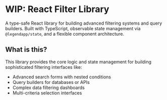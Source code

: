 # WIP: React Filter Library

A type-safe React library for building advanced filtering systems and query builders. Built with TypeScript, observable state management via `@legendapp/state`, and a flexible component architecture.

## What is this?

This library provides the core logic and state management for building sophisticated filtering interfaces like:

- Advanced search forms with nested conditions
- Query builders for databases or APIs
- Complex data filtering dashboards
- Multi-criteria selection interfaces
